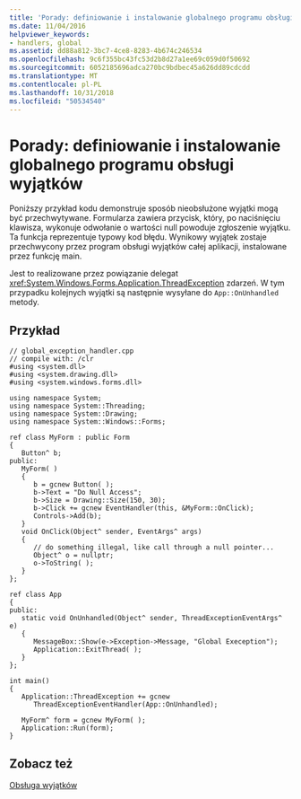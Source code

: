 ```yaml
---
title: 'Porady: definiowanie i instalowanie globalnego programu obsługi wyjątków'
ms.date: 11/04/2016
helpviewer_keywords:
- handlers, global
ms.assetid: dd88a812-3bc7-4ce8-8283-4b674c246534
ms.openlocfilehash: 9c6f355bc43fc53d2b8d27a1ee69c059d0f50692
ms.sourcegitcommit: 6052185696adca270bc9bdbec45a626dd89cdcdd
ms.translationtype: MT
ms.contentlocale: pl-PL
ms.lasthandoff: 10/31/2018
ms.locfileid: "50534540"
---
```

# <a name="how-to-define-and-install-a-global-exception-handler"></a>Porady: definiowanie i instalowanie globalnego programu obsługi wyjątków

Poniższy przykład kodu demonstruje sposób nieobsłużone wyjątki mogą być przechwytywane. Formularza zawiera przycisk, który, po naciśnięciu klawisza, wykonuje odwołanie o wartości null powoduje zgłoszenie wyjątku. Ta funkcja reprezentuje typowy kod błędu. Wynikowy wyjątek zostaje przechwycony przez program obsługi wyjątków całej aplikacji, instalowane przez funkcję main.

Jest to realizowane przez powiązanie delegat <xref:System.Windows.Forms.Application.ThreadException> zdarzeń. W tym przypadku kolejnych wyjątki są następnie wysyłane do `App::OnUnhandled` metody.

## <a name="example"></a>Przykład

```
// global_exception_handler.cpp
// compile with: /clr
#using <system.dll>
#using <system.drawing.dll>
#using <system.windows.forms.dll>

using namespace System;
using namespace System::Threading;
using namespace System::Drawing;
using namespace System::Windows::Forms;

ref class MyForm : public Form
{
   Button^ b;
public:
   MyForm( )
   {
      b = gcnew Button( );
      b->Text = "Do Null Access";
      b->Size = Drawing::Size(150, 30);
      b->Click += gcnew EventHandler(this, &MyForm::OnClick);
      Controls->Add(b);
   }
   void OnClick(Object^ sender, EventArgs^ args)
   {
      // do something illegal, like call through a null pointer...
      Object^ o = nullptr;
      o->ToString( );
   }
};

ref class App
{
public:
   static void OnUnhandled(Object^ sender, ThreadExceptionEventArgs^ e)
   {
      MessageBox::Show(e->Exception->Message, "Global Exeception");
      Application::ExitThread( );
   }
};

int main()
{
   Application::ThreadException += gcnew
      ThreadExceptionEventHandler(App::OnUnhandled);

   MyForm^ form = gcnew MyForm( );
   Application::Run(form);
}
```

## <a name="see-also"></a>Zobacz też

[Obsługa wyjątków](../windows/exception-handling-cpp-component-extensions.md)